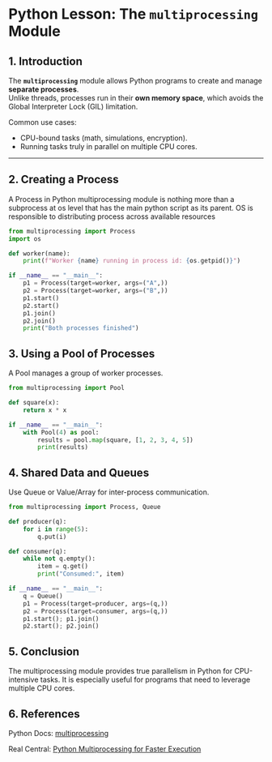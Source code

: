 # Python Lesson: The `multiprocessing` Module

## 1. Introduction
The **`multiprocessing`** module allows Python programs to create and manage **separate processes**.  
Unlike threads, processes run in their **own memory space**, which avoids the Global Interpreter Lock (GIL) limitation.  

Common use cases:
- CPU-bound tasks (math, simulations, encryption).  
- Running tasks truly in parallel on multiple CPU cores.  

---

## 2. Creating a Process
A Process in Python multiprocessing module is nothing more than a subprocess at os level that has the main python
script as its parent. OS is responsible to distributing process across available resources 
```python
from multiprocessing import Process
import os

def worker(name):
    print(f"Worker {name} running in process id: {os.getpid()}")

if __name__ == "__main__":
    p1 = Process(target=worker, args=("A",))
    p2 = Process(target=worker, args=("B",))
    p1.start()
    p2.start()
    p1.join()
    p2.join()
    print("Both processes finished")
```

## 3. Using a Pool of Processes

A Pool manages a group of worker processes.
```python
from multiprocessing import Pool

def square(x):
    return x * x

if __name__ == "__main__":
    with Pool(4) as pool:
        results = pool.map(square, [1, 2, 3, 4, 5])
        print(results)
```

## 4. Shared Data and Queues

Use Queue or Value/Array for inter-process communication.
```python
from multiprocessing import Process, Queue

def producer(q):
    for i in range(5):
        q.put(i)

def consumer(q):
    while not q.empty():
        item = q.get()
        print("Consumed:", item)

if __name__ == "__main__":
    q = Queue()
    p1 = Process(target=producer, args=(q,))
    p2 = Process(target=consumer, args=(q,))
    p1.start(); p1.join()
    p2.start(); p2.join()

```

## 5. Conclusion

The multiprocessing module provides true parallelism in Python for CPU-intensive tasks.
It is especially useful for programs that need to leverage multiple CPU cores.

## 6. References

Python Docs: [multiprocessing](https://docs.python.org/3/library/multiprocessing.html)

Real Central: [Python Multiprocessing for Faster Execution](https://www.pythoncentral.io/python-multiprocessing-for-faster-execution/)